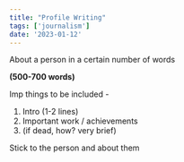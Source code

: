 ```yaml
---
title: "Profile Writing"
tags: ['journalism']
date: '2023-01-12'
---
```


About a person in a certain number of words

**(500-700 words)**


Imp things to be included - 
1. Intro (1-2 lines)
2. Important work / achievements
3. (if dead, how? very brief)

Stick to the person and about them

